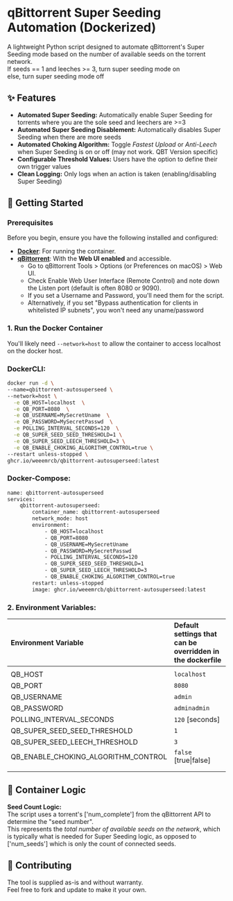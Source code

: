 # **qBittorrent Super Seeding Automation (Dockerized)**

A lightweight Python script designed to automate qBittorrent's Super Seeding mode based on the number of available seeds on the torrent network.  
If seeds \== 1 and leeches \>= 3, turn super seeding mode on  
else, turn super seeding mode off

## **✨ Features**

* **Automated Super Seeding:** Automatically enable Super Seeding for torrents where you are the sole seed and leechers are >=3  
* **Automated Super Seeding Disablement:** Automatically disables Super Seeding when there are more seeds  
* **Automated Choking Algorithm:** Toggle *Fastest Upload* or *Anti-Leech* when Super Seeding is on or off (may not work. QBT Version specific)
* **Configurable Threshold Values:** Users have the option to define their own trigger values
* **Clean Logging:** Only logs when an action is taken (enabling/disabling Super Seeding)  

## **🚀 Getting Started**

### **Prerequisites**

Before you begin, ensure you have the following installed and configured:

* [**Docker**](https://www.docker.com/get-started): For running the container.  
* [**qBittorrent**](https://www.qbittorrent.org/): With the **Web UI enabled** and accessible.  
  * Go to qBittorrent Tools \> Options (or Preferences on macOS) \> Web UI.  
  * Check Enable Web User Interface (Remote Control) and note down the Listen port (default is often 8080 or 9090).  
  * If you set a Username and Password, you'll need them for the script.
  * Alternatively, if you set "Bypass authentication for clients in whitelisted IP subnets", you won't need any uname/password

### **1\. Run the Docker Container**

You'll likely need `--network=host` to allow the container to access localhost on the docker host.  

### **DockerCLI**:
```sh
docker run -d \
--name=qbittorrent-autosuperseed \
--network=host \
  -e QB_HOST=localhost  \
  -e QB_PORT=8080  \
  -e QB_USERNAME=MySecretUname  \
  -e QB_PASSWORD=MySecretPasswd  \
  -e POLLING_INTERVAL_SECONDS=120  \
  -e QB_SUPER_SEED_SEED_THRESHOLD=1 \
  -e QB_SUPER_SEED_LEECH_THRESHOLD=3 \
  -e QB_ENABLE_CHOKING_ALGORITHM_CONTROL=true \
--restart unless-stopped \
ghcr.io/weeemrcb/qbittorrent-autosuperseed:latest
```

### **Docker-Compose**:
```sh
name: qbittorrent-autosuperseed
services:
    qbittorrent-autosuperseed:
        container_name: qbittorrent-autosuperseed
        network_mode: host
        environment:
            - QB_HOST=localhost
            - QB_PORT=8080
            - QB_USERNAME=MySecretUname
            - QB_PASSWORD=MySecretPasswd
            - POLLING_INTERVAL_SECONDS=120
            - QB_SUPER_SEED_SEED_THRESHOLD=1
            - QB_SUPER_SEED_LEECH_THRESHOLD=3
            - QB_ENABLE_CHOKING_ALGORITHM_CONTROL=true
        restart: unless-stopped
        image: ghcr.io/weeemrcb/qbittorrent-autosuperseed:latest

```

### 2\. Environment Variables:

|  Environment Variable | Default settings that can be overridden in the dockerfile |
| :---- | :---- |
| | |
| QB_HOST  | `localhost` |
| QB_PORT | `8080` |
| QB_USERNAME    |`admin` |
| QB_PASSWORD    |`adminadmin` |
| POLLING_INTERVAL_SECONDS    | `120` [seconds] |
| QB_SUPER_SEED_SEED_THRESHOLD    | `1` |
| QB_SUPER_SEED_LEECH_THRESHOLD    | `3` |
| QB_ENABLE_CHOKING_ALGORITHM_CONTROL    | `false` [true\|false] |
| | |
| | |



## 🧠 **Container Logic**

**Seed Count Logic:**  
The script uses a torrent's \['num\_complete'\] from the qBittorrent API to determine the "seed number".  
This represents the *total number of available seeds on the network*, which is typically what is needed for Super Seeding logic, as opposed to \['num\_seeds'\] which is only the count of connected seeds.

## 📜 **Contributing**

The tool is supplied as-is and without warranty.  
Feel free to fork and update to make it your own.

